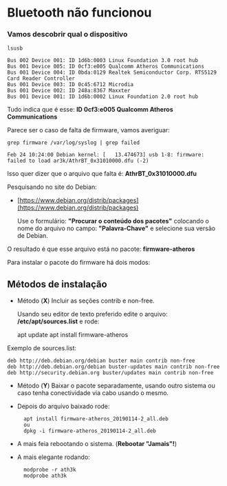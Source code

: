 # Bluetooth não funcionou

### Vamos descobrir qual o dispositivo

    lsusb

    Bus 002 Device 001: ID 1d6b:0003 Linux Foundation 3.0 root hub
    Bus 001 Device 005: ID 0cf3:e005 Qualcomm Atheros Communications
    Bus 001 Device 004: ID 0bda:0129 Realtek Semiconductor Corp. RTS5129 Card Reader Controller
    Bus 001 Device 003: ID 0c45:6712 Microdia
    Bus 001 Device 002: ID 248a:8367 Maxxter
    Bus 001 Device 001: ID 1d6b:0002 Linux Foundation 2.0 root hub

Tudo indica que é esse: **ID 0cf3:e005 Qualcomm Atheros Communications**

Parece ser o caso de falta de firmware, vamos averiguar:

    grep firmware /var/log/syslog | grep failed

    Feb 24 10:24:00 Debian kernel: [   13.474673] usb 1-8: firmware: failed to load ar3k/AthrBT_0x31010000.dfu (-2)

Isso quer dizer que o arquivo que falta é: **AthrBT_0x31010000.dfu**

Pesquisando no site do Debian:

- [https://www.debian.org/distrib/packages](https://www.debian.org/distrib/packages)




    Use o formulário: **"Procurar o conteúdo dos pacotes"**
    colocando o nome do arquivo no campo: **"Palavra-Chave"** e
    selecione sua versão de Debian.

O resultado é que esse arquivo está no pacote: **firmware-atheros**

Para instalar o pacote do firmware há dois modos:

## Métodos de instalação


* Método (**X**) Incluir as seções contrib e non-free.

   Usando seu editor de texto preferido edite o arquivo: **/etc/apt/sources.list** e rode:

    apt update
    apt install firmware-atheros


Exemplo de sources.list:

    deb http://deb.debian.org/debian buster main contrib non-free
    deb http://deb.debian.org/debian buster-updates main contrib non-free
    deb http://security.debian.org buster/updates main contrib non-free


* Método (**Y**) Baixar o pacote separadamente, usando outro sistema ou caso tenha conectividade via cabo usando o mesmo.
* Depois do arquivo baixado rode:


        apt install firmware-atheros_20190114-2_all.deb
        ou
        dpkg -i firmware-atheros_20190114-2_all.deb



- A mais feia rebootando o sistema. (**Rebootar "Jamais"!**)
- A mais elegante rodando:


        modprobe -r ath3k
        modprobe ath3k


